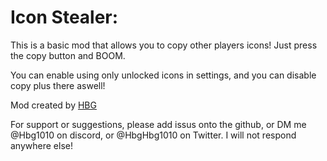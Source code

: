 # Icon Stealer:

This is a basic mod that allows you to copy other players icons!
Just press the copy button and BOOM.

You can enable using only unlocked icons in settings, and you can disable copy plus there aswell!


Mod created by [HBG](user:9115450)

For support or suggestions, please add issus onto the github, or DM me @Hbg1010 on discord, or @HbgHbg1010 on Twitter. I will not respond anywhere else!